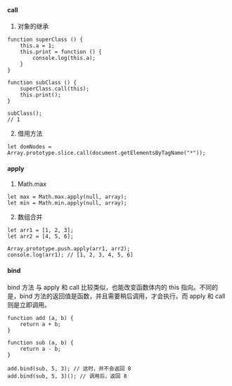 #### call
1. 对象的继承 
```
function superClass () {
    this.a = 1;
    this.print = function () {
        console.log(this.a);
    }
}

function subClass () {
    superClass.call(this);
    this.print();
}

subClass();
// 1
```

2. 借用方法 
```
let domNodes = Array.prototype.slice.call(document.getElementsByTagName("*"));
``` 

#### apply 
1. Math.max
```
let max = Math.max.apply(null, array);
let min = Math.min.apply(null, array);
```

2. 数组合并 
```
let arr1 = [1, 2, 3];
let arr2 = [4, 5, 6];

Array.prototype.push.apply(arr1, arr2);
console.log(arr1); // [1, 2, 3, 4, 5, 6]
```

#### bind  
bind 方法 与 apply 和 call 比较类似，也能改变函数体内的 this 指向。不同的是，bind 方法的返回值是函数，并且需要稍后调用，才会执行。而 apply 和 call 则是立即调用。
```
function add (a, b) {
    return a + b;
}

function sub (a, b) {
    return a - b;
}

add.bind(sub, 5, 3); // 这时，并不会返回 8
add.bind(sub, 5, 3)(); // 调用后，返回 8
```